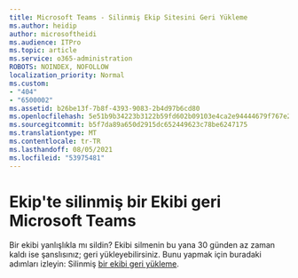 ```yaml
---
title: Microsoft Teams - Silinmiş Ekip Sitesini Geri Yükleme
ms.author: heidip
author: microsoftheidi
ms.audience: ITPro
ms.topic: article
ms.service: o365-administration
ROBOTS: NOINDEX, NOFOLLOW
localization_priority: Normal
ms.custom:
- "404"
- "6500002"
ms.assetid: b26be13f-7b8f-4393-9083-2b4d97b6cd80
ms.openlocfilehash: 5e51b9b34223b3122b59fd602b09103e4ca2e94444679f767e2a7005a9928694
ms.sourcegitcommit: b5f7da89a650d2915dc652449623c78be6247175
ms.translationtype: MT
ms.contentlocale: tr-TR
ms.lasthandoff: 08/05/2021
ms.locfileid: "53975481"
---
```

# <a name="restoring-a-deleted-team-in-microsoft-teams"></a>Ekip'te silinmiş bir Ekibi geri Microsoft Teams

Bir ekibi yanlışlıkla mı sildin? Ekibi silmenin bu yana 30 günden az zaman kaldı ise şanslısınız; geri yükleyebilirsiniz. Bunu yapmak için buradaki adımları izleyin: Silinmiş [bir ekibi geri yükleme](https://docs.microsoft.com/microsoftteams/archive-or-delete-a-team#restore-a-deleted-team).
